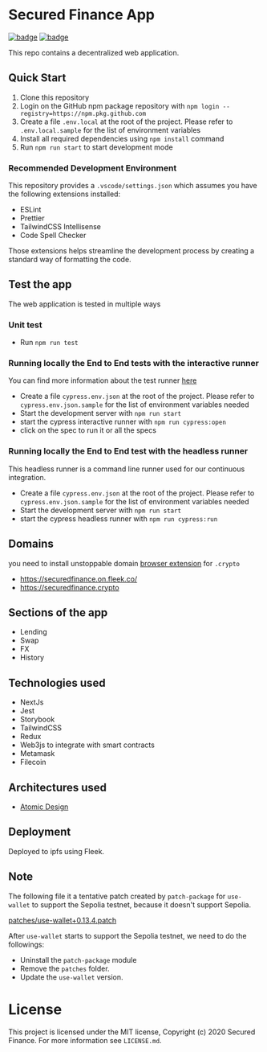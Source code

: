 # Secured Finance App

[![badge](https://img.shields.io/badge/submit%20for-HackFS-blue)](https://hack.ethglobal.co/showcase/secured-finance-recTkx6c1RDoLeaQm) [![badge](https://img.shields.io/badge/submit%20for-ETHOnline-ffe4b4)](https://hack.ethglobal.co/showcase/secured-finance-recJiyE8KWrV5VyHi)

This repo contains a decentralized web application.

## Quick Start

1. Clone this repository
2. Login on the GitHub npm package repository with `npm login --registry=https://npm.pkg.github.com`
3. Create a file `.env.local` at the root of the project. Please refer to `.env.local.sample` for the list of environment variables
4. Install all required dependencies using `npm install` command
5. Run `npm run start` to start development mode

### Recommended Development Environment
This repository provides a `.vscode/settings.json` which assumes you have the following extensions installed:
- ESLint
- Prettier
- TailwindCSS Intellisense
- Code Spell Checker

Those extensions helps streamline the development process by creating a standard way of formatting the code.

## Test the app
The web application is tested in multiple ways
### Unit test
- Run `npm run test`
### Running locally the End to End tests with the interactive runner
You can find more information about the test runner [here](https://docs.cypress.io/guides/core-concepts/test-runner#Clicking-on-Commands)
- Create a file `cypress.env.json` at the root of the project. Please refer to `cypress.env.json.sample` for the list of environment variables needed
- Start the development server with `npm run start`
- start the cypress interactive runner with `npm run cypress:open`
- click on the spec to run it or all the specs

### Running locally the End to End test with the headless runner
This headless runner is a command line runner used for our continuous integration.
- Create a file `cypress.env.json` at the root of the project. Please refer to `cypress.env.json.sample` for the list of environment variables needed
- Start the development server with `npm run start`
- start the cypress headless runner with `npm run cypress:run`
## Domains
you need to install unstoppable domain [browser extension](https://chrome.google.com/webstore/detail/unstoppable-extension/beelkklmblgdljamcmoffgfbdddfpnnl?hl=en) for `.crypto`
- https://securedfinance.on.fleek.co/
- https://securedfinance.crypto


## Sections of the app

- Lending
- Swap
- FX
- History

## Technologies used

- NextJs
- Jest
- Storybook
- TailwindCSS
- Redux
- Web3js to integrate with smart contracts
- Metamask
- Filecoin

## Architectures used

- [Atomic Design](https://atomicdesign.bradfrost.com/table-of-contents/)

## Deployment

Deployed to ipfs using Fleek.

## Note
The following file it a tentative patch created by `patch-package` for `use-wallet` to support the Sepolia testnet, because it doesn't support Sepolia.

[patches/use-wallet+0.13.4.patch](patches/use-wallet+0.13.4.patch)

After `use-wallet` starts to support the Sepolia testnet, we need to do the followings:

- Uninstall the `patch-package` module
- Remove the `patches` folder.
- Update the `use-wallet` version.

# License

This project is licensed under the MIT license, Copyright (c) 2020 Secured Finance. For more information see `LICENSE.md`.
